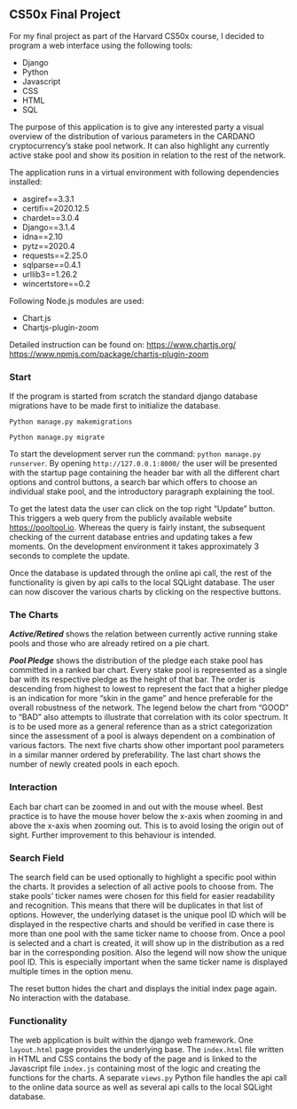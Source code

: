 ## CS50x Final Project

For my final project as part of the Harvard CS50x course, I decided to program a web interface using the following tools:
* Django  
* Python
* Javascript
* CSS
* HTML
* SQL

The purpose of this application is to give any interested party a visual overview of the distribution of various parameters in the CARDANO cryptocurrency’s stake pool network. It can also highlight any currently active stake pool and show its position in relation to the rest of the network.

The application runs in a virtual environment with following dependencies installed:

* asgiref==3.3.1
* certifi==2020.12.5
* chardet==3.0.4
* Django==3.1.4
* idna==2.10
* pytz==2020.4
* requests==2.25.0
* sqlparse==0.4.1
* urllib3==1.26.2
* wincertstore==0.2

Following Node.js modules are used:

* Chart.js
* Chartjs-plugin-zoom

Detailed instruction can be found on:
https://www.chartjs.org/ 
https://www.npmjs.com/package/chartjs-plugin-zoom

### Start
If the program is started from scratch the standard django database migrations have to be made first to initialize the database.

`Python manage.py makemigrations`

`Python manage.py migrate`

To start the development server run the command: `python manage.py runserver`.
By opening `http://127.0.0.1:8000/` the user will be presented with the startup page containing the header bar with all the different chart options and control buttons, a search bar which offers to choose an individual stake pool, and the introductory paragraph explaining the tool.

To get the latest data the user can click on the top right “Update” button. This triggers a web query from the publicly available website https://pooltool.io. Whereas the query is fairly instant, the subsequent checking of the current database entries and updating takes a few moments. On the development environment it takes approximately 3 seconds to complete the update.

Once the database is updated through the online api call, the rest of the functionality is given by api calls to the local SQLight database. The user can now discover the various charts by clicking on the respective buttons.

### The Charts

_**Active/Retired**_ shows the relation between currently active running stake pools and those who are already retired on a pie chart.

**_Pool Pledge_** shows the distribution of the pledge each stake pool has committed in a ranked bar chart. Every stake pool is represented as a single bar with its respective pledge as the height of that bar. The order is descending from highest to lowest to represent the fact that a higher pledge is an indication for more “skin in the game” and hence preferable for the overall robustness of the network.
The legend below the chart from “GOOD” to “BAD” also attempts to illustrate that correlation with its color spectrum. It is to be used more as a general reference than as a strict categorization since the assessment of a pool is always dependent on a combination of various factors. 
The next five charts show other important pool parameters in a similar manner ordered by preferability.
The last chart shows the number of newly created pools in each epoch.

### Interaction

Each bar chart can be zoomed in and out with the mouse wheel. Best practice is to have the mouse hover below the x-axis when zooming in and above the x-axis when zooming out. This is to avoid losing the origin out of sight. Further improvement to this behaviour is intended.

### Search Field

The search field can be used optionally to highlight a specific pool within the charts. It provides a selection of all active pools to choose from. The stake pools’ ticker names were chosen for this field for easier readability and recognition. This means that there will be duplicates in that list of options. However, the underlying dataset is the unique pool ID which will be displayed in the respective charts and should be verified in case there is more than one pool with the same ticker name to choose from.
Once a pool is selected and a chart is created, it will show up in the distribution as a red bar in the corresponding position. Also the legend will now show the unique pool ID. This is especially important when the same ticker name is displayed multiple times in the option menu.

The reset button hides the chart and displays the initial index page again. No interaction with the database.

### Functionality

The web application is built within the django web framework.
One `layout.html` page provides the underlying base.
The `index.html` file written in HTML and CSS contains the body of the page and is linked to the Javascript file `index.js` containing most of the logic and creating the functions for the charts.
A separate `views.py` Python file handles the api call to the online data source as well as several api calls to the local SQLight database. 
